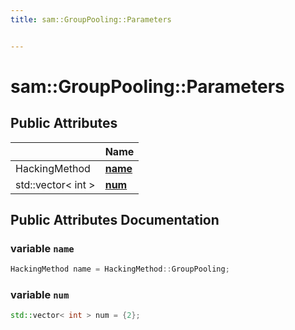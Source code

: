 ```yaml
---
title: sam::GroupPooling::Parameters


---
```


# sam::GroupPooling::Parameters





















## Public Attributes

|                | Name           |
| -------------- | -------------- |
| HackingMethod | **[name](/doxygen/Classes/structsam_1_1_group_pooling_1_1_parameters/#variable-name)**  |
| std::vector< int > | **[num](/doxygen/Classes/structsam_1_1_group_pooling_1_1_parameters/#variable-num)**  |
















## Public Attributes Documentation

### variable `name`

```cpp
HackingMethod name = HackingMethod::GroupPooling;
```





























### variable `num`

```cpp
std::vector< int > num = {2};
```

































